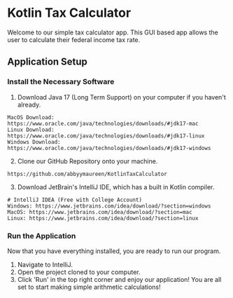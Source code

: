 # Kotlin Tax Calculator

Welcome to our simple tax calculator app. This GUI based app allows the user to calculate
their federal income tax rate.

## Application Setup
### Install the Necessary Software
1. Download Java 17 (Long Term Support) on your computer if you haven't already.
```
MacOS Download: https://www.oracle.com/java/technologies/downloads/#jdk17-mac
Linux Download: https://www.oracle.com/java/technologies/downloads/#jdk17-linux
Windows Download: https://www.oracle.com/java/technologies/downloads/#jdk17-windows
```

2. Clone our GitHub Repository onto your machine.
```
https://github.com/abbyymaureen/KotlinTaxCalculator
```

3. Download JetBrain's IntelliJ IDE, which has a built in Kotlin compiler.
```
# IntelliJ IDEA (Free with College Account)
Windows: https://www.jetbrains.com/idea/download/?section=windows
MacOS: https://www.jetbrains.com/idea/download/?section=mac
Linux: https://www.jetbrains.com/idea/download/?section=linux
```

### Run the Application
Now that you have everything installed, you are ready to run our program.
1. Navigate to IntelliJ.
2. Open the project cloned to your computer.
3. Click 'Run' in the top right corner and enjoy our application! You are all set to start making simple arithmetic calculations!
